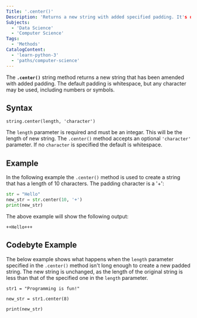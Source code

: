 ```yaml
---
Title: '.center()'
Description: 'Returns a new string with added specified padding. It's default is whitespace.'
Subjects:
  - 'Data Science'
  - 'Computer Science'
Tags:
  - 'Methods'
CatalogContent:
  - 'learn-python-3'
  - 'paths/computer-science'
---
```


The **`.center()`** string method returns a new string that has been amended with added padding. The default padding is whitespace, but any character may be used, including numbers or symbols.

## Syntax

```pseudo
string.center(length, 'character')
```

The `length` parameter is required and must be an integar. This will be the length of new string.
The `.center()` method accepts an optional `'character'` parameter. If no `character` is specified the default is whitespace.
 

## Example

In the following example the `.center()` method is used to create a string that has a length of 10 characters. The padding character is a '+':

```python
str = "Hello"
new_str = str.center(10, '+')
print(new_str)
```

The above example will show the following output:

```shell
++Hello+++
```

## Codebyte Example

The below example shows what happens when the `length` parameter specified in the `.center()` method isn't long enough to create a new padded string. The new string is unchanged, as the length of the original string is less than that of the specified one in the `length` parameter.

```codebyte/python
str1 = "Programming is fun!"

new_str = str1.center(8)

print(new_str)
```
